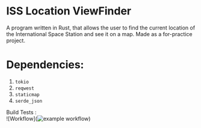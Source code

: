 # ISS Location ViewFinder
A program written in Rust, that allows the user to find the current location of the International Space Station and see it on a map. Made as a for-practice project.

# Dependencies:

1. `tokio`
2. `reqwest`
3. `staticmap`
4. `serde_json`

Build Tests :  
![Workflow](![example workflow](https://github.com/suvadityamuk/Rust-ISS-Location/actions/workflows/rust.yml/badge.svg))
